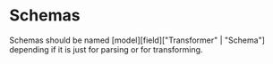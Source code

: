 # Schemas

Schemas should be named [model][field]["Transformer" | "Schema"] depending if it is just for parsing or for transforming.